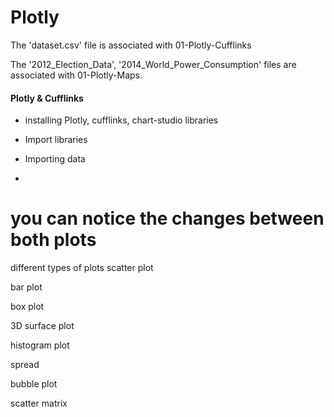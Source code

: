 # Plotly


The 'dataset.csv' file is associated with 01-Plotly-Cufflinks

The '2012_Election_Data', '2014_World_Power_Consumption' files are associated with 01-Plotly-Maps.


#### Plotly & Cufflinks

- installing Plotly, cufflinks, chart-studio libraries

- Import libraries

- Importing data

- 





# you can notice the changes between both plots 
different types of plots
scatter plot

bar plot

box plot

3D surface plot

histogram plot

spread




bubble plot

scatter matrix

